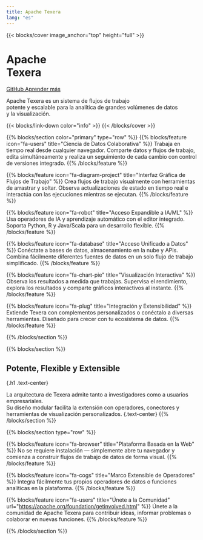 ```yaml
---
title: Apache Texera
lang: "es"
---
```


{{< blocks/cover image_anchor="top" height="full" >}}
<h1 class="display-1 text-center mb-3">Apache<br>Texera</h1>
<a class="btn btn-lg btn-primary me-3 mb-4" href="https://github.com/apache/texera">
GitHub <i class="fab fa-github ms-2 "></i>
</a>
<a class="btn btn-lg btn-primary me-3 mb-4" href="/docs/">
Aprender más <i class="fas fa-arrow-alt-circle-right ms-2"></i>
</a>

<p class="lead mt-2">Apache Texera es un sistema de flujos de trabajo <br> potente y escalable para la analítica de grandes volúmenes de datos<br>y la visualización.</p>
{{< blocks/link-down color="info" >}}
{{< /blocks/cover >}}

{{% blocks/section color="primary" type="row" %}}
{{% blocks/feature icon="fa-users" title="Ciencia de Datos Colaborativa" %}}
Trabaja en tiempo real desde cualquier navegador. Comparte datos y flujos de trabajo, edita simultáneamente y realiza un seguimiento de cada cambio con control de versiones integrado.
{{% /blocks/feature %}}

{{% blocks/feature icon="fa-diagram-project" title="Interfaz Gráfica de Flujos de Trabajo" %}}
Crea flujos de trabajo visualmente con herramientas de arrastrar y soltar. Observa actualizaciones de estado en tiempo real e interactúa con las ejecuciones mientras se ejecutan.
{{% /blocks/feature %}}

{{% blocks/feature icon="fa-robot" title="Acceso Expandible a IA/ML" %}}
Usa operadores de IA y aprendizaje automático con el editor integrado. Soporta Python, R y Java/Scala para un desarrollo flexible.
{{% /blocks/feature %}}

{{% blocks/feature icon="fa-database" title="Acceso Unificado a Datos" %}}
Conéctate a bases de datos, almacenamiento en la nube y APIs. Combina fácilmente diferentes fuentes de datos en un solo flujo de trabajo simplificado.
{{% /blocks/feature %}}

{{% blocks/feature icon="fa-chart-pie" title="Visualización Interactiva" %}}
Observa los resultados a medida que trabajas. Supervisa el rendimiento, explora los resultados y comparte gráficos interactivos al instante.
{{% /blocks/feature %}}

{{% blocks/feature icon="fa-plug" title="Integración y Extensibilidad" %}}
Extiende Texera con complementos personalizados o conéctalo a diversas herramientas. Diseñado para crecer con tu ecosistema de datos.
{{% /blocks/feature %}}

{{% /blocks/section %}}


{{% blocks/section %}}
## Potente, Flexible y Extensible
{.h1 .text-center}

La arquitectura de Texera admite tanto a investigadores como a usuarios empresariales.  
Su diseño modular facilita la extensión con operadores, conectores y herramientas de visualización personalizados.
{.text-center}
{{% /blocks/section %}}


{{% blocks/section type="row" %}}

{{% blocks/feature icon="fa-browser" title="Plataforma Basada en la Web" %}}
No se requiere instalación — simplemente abre tu navegador y comienza a construir flujos de trabajo de datos de forma visual.
{{% /blocks/feature %}}

{{% blocks/feature icon="fa-cogs" title="Marco Extensible de Operadores" %}}
Integra fácilmente tus propios operadores de datos o funciones analíticas en la plataforma.
{{% /blocks/feature %}}

{{% blocks/feature icon="fa-users" title="Únete a la Comunidad" url="https://apache.org/foundation/getinvolved.html" %}}
Únete a la comunidad de Apache Texera para contribuir ideas, informar problemas o colaborar en nuevas funciones.
{{% /blocks/feature %}}

{{% /blocks/section %}}

